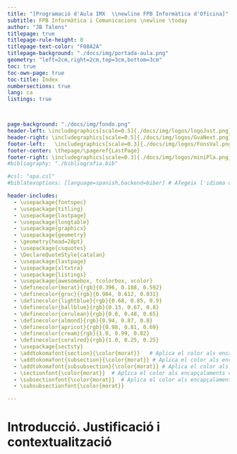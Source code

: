 ```yaml
---
title: "[Programació d'Aula IMX  \\newline FPB Informàtica d'Oficina]"
subtitle: FPB Informàtica i Comunicacions \newline \today
author: "JB Talens"
titlepage: true
titlepage-rule-height: 0
titlepage-text-color: "F08A2A"
titlepage-background: "./docs/img/portada-aula.png"
geometry: "left=2cm,right=2cm,top=3cm,bottom=3cm"
toc: true
toc-own-page: true
toc-title: Índex
numbersections: true
lang: ca
listings: true



page-background: "./docs/img/fondo.png"
header-left: \includegraphics[scale=0.5]{./docs/img/logos/logoJust.png}  \textcolor{morat}{| Programació d'Aula IMX}
header-right: \includegraphics[scale=0.5]{./docs/img/logos/GvaNext.png}
footer-left:   \includegraphics[scale=0.3]{./docs/img/logos/FonsVal.png}
footer-center: \thepage/\pageref{LastPage}
footer-right: \includegraphics[scale=0.3]{./docs/img/logos/miniPla.png}
#bibliography: "./bibliografia.bib"

#csl: "apa.csl"
#biblatexoptions: [language=spanish,backend=biber] # Afegeix l'idioma català i el backend

header-includes:
  - \usepackage{fontspec}
  - \usepackage{titling}
  - \usepackage{lastpage}
  - \usepackage{longtable}
  - \usepackage{graphicx}
  - \usepackage{geometry}
  - \geometry{head=28pt}
  - \usepackage{csquotes}
  - \DeclareQuoteStyle{catalan}
  - \usepackage{lastpage}
  - \usepackage{xltxtra}
  - \usepackage{listings}
  - \usepackage{awesomebox, tcolorbox, xcolor}
  - \definecolor{morat}{rgb}{0.396, 0.188, 0.592}
  - \definecolor{groc}{rgb}{0.984, 0.612, 0.031}
  - \definecolor{lightblue}{rgb}{0.68, 0.85, 0.9}
  - \definecolor{ballblue}{rgb}{0.13, 0.67, 0.8}
  - \definecolor{cerulean}{rgb}{0.0, 0.48, 0.65}
  - \definecolor{almond}{rgb}{0.94, 0.87, 0.8}
  - \definecolor{apricot}{rgb}{0.98, 0.81, 0.69}
  - \definecolor{cream}{rgb}{1.0, 0.99, 0.82}
  - \definecolor{coralred}{rgb}{1.0, 0.25, 0.25}
  - \usepackage{sectsty}
  - \addtokomafont{section}{\color{morat}}   # Aplica el color als encapçalaments de secció
  - \addtokomafont{subsection}{\color{morat}} # Aplica el color als encapçalaments de subsecció
  - \addtokomafont{subsubsection}{\color{morat}} # Aplica el color als encapça
  - \sectionfont{\color{morat}}  # Aplica el color als encapçalaments de secció
  - \subsectionfont{\color{morat}}  # Aplica el color als encapçalaments de subsecció
  - \subsubsectionfont{\color{morat}}  

---
```





# Introducció. Justificació i contextualització